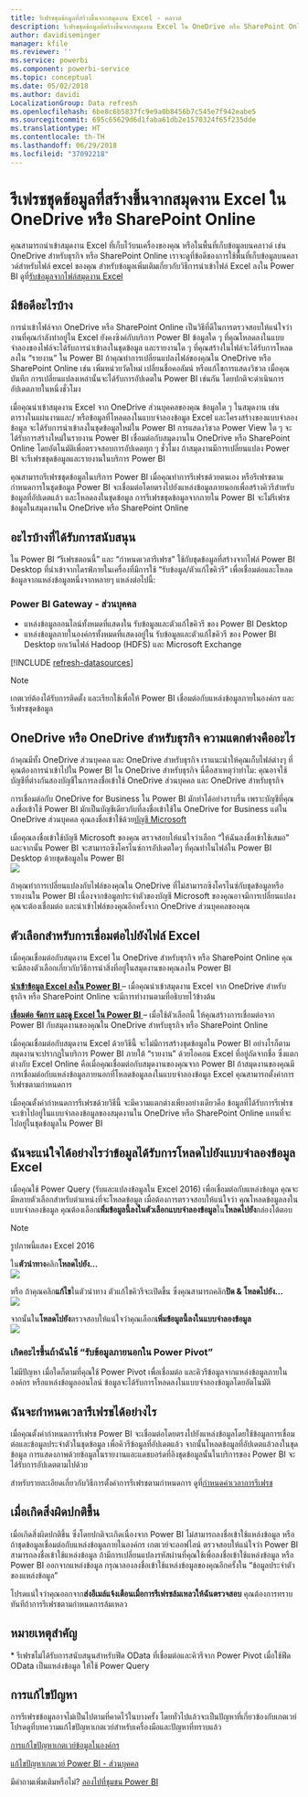 ```yaml
---
title: รีเฟรชชุดข้อมูลที่สร้างขึ้นจากสมุดงาน Excel - คลาวด์
description: รีเฟรชชุดข้อมูลที่สร้างขึ้นจากสมุดงาน Excel ใน OneDrive หรือ SharePoint Online
author: davidiseminger
manager: kfile
ms.reviewer: ''
ms.service: powerbi
ms.component: powerbi-service
ms.topic: conceptual
ms.date: 05/02/2018
ms.author: davidi
LocalizationGroup: Data refresh
ms.openlocfilehash: 6be8c6b5837fc9e9a0b8456b7c545e7f942eabe5
ms.sourcegitcommit: 695c65629d6d1faba61db2e1570324f65f235dde
ms.translationtype: HT
ms.contentlocale: th-TH
ms.lasthandoff: 06/29/2018
ms.locfileid: "37092218"
---
```

# <a name="refresh-a-dataset-created-from-an-excel-workbook-on-onedrive-or-sharepoint-online"></a>รีเฟรชชุดข้อมูลที่สร้างขึ้นจากสมุดงาน Excel ใน OneDrive หรือ SharePoint Online
คุณสามารถนำเข้าสมุดงาน Excel ที่เก็บไว้บนเครื่องของคุณ หรือในพื้นที่เก็บข้อมูลบนคลาวด์ เช่น OneDrive สำหรับธุรกิจ หรือ SharePoint Online เราจะดูที่ข้อดีของการใช้พื้นที่เก็บข้อมูลบนคลาวด์สำหรับไฟล์ excel ของคุณ สำหรับข้อมูลเพิ่มเติมเกี่ยวกับวิธีการนำเข้าไฟล์ Excel ลงใน Power BI ดูที่[รับข้อมูลจากไฟล์สมุดงาน Excel](service-excel-workbook-files.md)

## <a name="what-are-the-advantages"></a>มีข้อดีอะไรบ้าง
การนำเข้าไฟล์จาก OneDrive หรือ SharePoint Online เป็นวิธีที่ดีในการตรวจสอบให้แน่ใจว่างานที่คุณกำลังทำอยู่ใน Excel ยังคงซิงค์กับบริการ Power BI ข้อมูลใด ๆ ที่คุณโหลดลงในแบบจำลองของไฟล์จะได้รับการนำเข้าลงในชุดข้อมูล และรายงานใด ๆ ที่คุณสร้างในไฟล์จะได้รับการโหลดลงใน “รายงาน” ใน Power BI ถ้าคุณทำการเปลี่ยนแปลงไฟล์ของคุณใน OneDrive หรือ SharePoint Online เช่น เพิ่มหน่วยวัดใหม่ เปลี่ยนชื่อคอลัมน์ หรือแก้ไขการแสดงวิชวล เมื่อคุณบันทึก การเปลี่ยนแปลงเหล่านั้นจะได้รับการอัปเดตใน Power BI เช่นกัน โดยปกติจะดำเนินการอัปเดตภายในหนึ่งชั่วโมง

เมื่อคุณนำเข้าสมุดงาน Excel จาก OneDrive ส่วนบุคคลของคุณ ข้อมูลใด ๆ ในสมุดงาน เช่น ตารางในแผ่นงานและ/ หรือข้อมูลที่โหลดลงในแบบจำลองข้อมูล Excel และโครงสร้างของแบบจำลองข้อมูล จะได้รับการนำเข้าลงในชุดข้อมูลใหม่ใน Power BI การแสดงวิชวล Power View ใด ๆ จะได้รับการสร้างใหม่ในรายงาน Power BI เชื่อมต่อกับสมุดงานใน OneDrive หรือ SharePoint Online โดยอัตโนมัติเพื่อตรวจสอบการอัปเดตทุก ๆ ชั่วโมง ถ้าสมุดงานมีการเปลี่ยนแปลง Power BI จะรีเฟรชชุดข้อมูลและรายงานในบริการ Power BI

คุณสามารถรีเฟรชชุดข้อมูลในบริการ Power BI เมื่อคุณทำการรีเฟรชด้วยตนเอง หรือรีเฟรชตามกำหนดการในชุดข้อมูล Power BI จะเชื่อมต่อโดยตรงไปยังแหล่งข้อมูลภายนอกเพื่อสร้างคิวรีสำหรับข้อมูลที่อัปเดตแล้ว และโหลดลงในชุดข้อมูล การรีเฟรชชุดข้อมูลจากภายใน Power BI จะไม่รีเฟรชข้อมูลในสมุดงานใน OneDrive หรือ SharePoint Online 

## <a name="whats-supported"></a>อะไรบ้างที่ได้รับการสนับสนุน
ใน Power BI “รีเฟรชตอนนี้” และ “กำหนดเวลารีเฟรช” ใช้กับชุดข้อมูลที่สร้างจากไฟล์ Power BI Desktop ที่นำเข้าจากไดรฟ์ภายในเครื่องที่มีการใช้ “รับข้อมูล/ตัวแก้ไขคิวรี” เพื่อเชื่อมต่อและโหลดข้อมูลจากแหล่งข้อมูลหนึ่งจากหลายๆ แหล่งต่อไปนี้:  

### <a name="power-bi-gateway---personal"></a>Power BI Gateway - ส่วนบุคคล
* แหล่งข้อมูลออนไลน์ทั้งหมดที่แสดงใน รับข้อมูลและตัวแก้ไขคิวรี ของ Power BI Desktop
* แหล่งข้อมูลภายในองค์กรทั้งหมดที่แสดงอยู่ใน รับข้อมูลและตัวแก้ไขคิวรี ของ Power BI Desktop ยกเว้นไฟล์ Hadoop (HDFS) และ Microsoft Exchange

<!-- Refresh Data sources-->
[!INCLUDE [refresh-datasources](./includes/refresh-datasources.md)]

> [!NOTE]
> เกตเวย์ต้องได้รับการติดตั้ง และเรียกใช้เพื่อให้ Power BI เชื่อมต่อกับแหล่งข้อมูลภายในองค์กร และรีเฟรชชุดข้อมูล
> 
> 

## <a name="onedrive-or-onedrive-for-business-whats-the-difference"></a>OneDrive หรือ OneDrive สำหรับธุรกิจ ความแตกต่างคืออะไร
ถ้าคุณมีทั้ง OneDrive ส่วนบุคคล และ OneDrive สำหรับธุรกิจ เราแนะนำให้คุณเก็บไฟล์ต่างๆ ที่คุณต้องการนำเข้าไปใน Power BI ใน OneDrive สำหรับธุรกิจ นี่คือสาเหตุว่าทำไม: คุณอาจใช้บัญชีที่ต่างกันสองบัญชีในการลงชื่อเข้าใช้ OneDrive ส่วนบุคคล และ OneDrive สำหรับธุรกิจ

การเชื่อมต่อกับ OneDrive for Business ใน Power BI มักทำได้อย่างราบรื่น เพราะบัญชีที่คุณลงชื่อเข้าใช้ Power BI มักเป็นบัญชีเดียวกับที่ลงชื่อเข้าใช้ใน OneDrive for Business แต่ใน OneDrive ส่วนบุคคล คุณลงชื่อเข้าใช้ด้วย[บัญชี Microsoft](https://account.microsoft.com)

เมื่อคุณลงชื่อเข้าใช้บัญชี Microsoft ของคุณ ตรวจสอบให้แน่ใจว่าเลือก “ให้ฉันลงชื่อเข้าใช้เสมอ” และจากนั้น Power BI จะสามารถซิงโครไนซ์การอัปเดตใดๆ ที่คุณทำในไฟล์ใน Power BI Desktop ด้วยชุดข้อมูลใน Power BI  
    ![](media/refresh-excel-file-onedrive/refresh_signin_keepmesignedin.png)

ถ้าคุณทำการเปลี่ยนแปลงกับไฟล์ของคุณใน OneDrive ที่ไม่สามารถซิงโครไนซ์กับชุดข้อมูลหรือรายงานใน Power BI เนื่องจากข้อมูลประจำตัวของบัญชี Microsoft ของคุณอาจมีการเปลี่ยนแปลง คุณจะต้องเชื่อมต่อ และนำเข้าไฟล์ของคุณอีกครั้งจาก OneDrive ส่วนบุคคลของคุณ

## <a name="options-for-connecting-to-excel-file"></a>ตัวเลือกสำหรับการเชื่อมต่อไปยังไฟล์ Excel
เมื่อคุณเชื่อมต่อกับสมุดงาน Excel ใน OneDrive สำหรับธุรกิจ หรือ SharePoint Online คุณจะมีสองตัวเลือกเกี่ยวกับวิธีการนำสิ่งที่อยู่ในสมุดงานของคุณลงใน Power BI

[**นำเข้าข้อมูล Excel ลงใน Power BI** ](service-excel-workbook-files.md#import-or-connect-to-an-excel-workbook-from-power-bi) – เมื่อคุณนำเข้าสมุดงาน Excel จาก OneDrive สำหรับธุรกิจ หรือ SharePoint Online จะมีการทำงานตามที่อธิบายไว้ข้างต้น

[**เชื่อมต่อ จัดการ และดู Excel ใน Power BI** ](service-excel-workbook-files.md#one-excel-workbook--two-ways-to-use-it) – เมื่อใช้ตัวเลือกนี้ ให้คุณสร้างการเชื่อมต่อจาก Power BI กับสมุดงานของคุณใน OneDrive สำหรับธุรกิจ หรือ SharePoint Online

เมื่อคุณเชื่อมต่อกับสมุดงาน Excel ด้วยวิธีนี้ จะไม่มีการสร้างชุดข้อมูลใน Power BI อย่างไรก็ตาม สมุดงานจะปรากฏในบริการ Power BI ภายใต้ “รายงาน” ด้วยไอคอน Excel ที่อยู่ถัดจากชื่อ ซึ่งแตกต่างกับ Excel Online คือเมื่อคุณเชื่อมต่อกับสมุดงานของคุณจาก Power BI ถ้าสมุดงานของคุณมีการเชื่อมต่อกับแหล่งข้อมูลภายนอกที่โหลดข้อมูลลงในแบบจำลองข้อมูล Excel คุณสามารถตั้งค่าการรีเฟรชตามกำหนดการ

เมื่อคุณตั้งค่ากำหนดการรีเฟรชด้วยวิธีนี้ จะมีความแตกต่างเพียงอย่างเดียวคือ ข้อมูลที่ได้รับการรีเฟรชจะเข้าไปอยู่ในแบบจำลองข้อมูลของสมุดงานใน OneDrive หรือ SharePoint Online แทนที่จะไปอยู่ในชุดข้อมูลใน Power BI

## <a name="how-do-i-make-sure-data-is-loaded-to-the-excel-data-model"></a>ฉันจะแน่ใจได้อย่างไรว่าข้อมูลได้รับการโหลดไปยังแบบจำลองข้อมูล Excel
เมื่อคุณใช้ Power Query (รับและแปลงข้อมูลใน Excel 2016) เพื่อเชื่อมต่อกับแหล่งข้อมูล คุณจะมีหลายตัวเลือกสำหรับตำแหน่งที่จะโหลดข้อมูล เมื่อต้องการตรวจสอบให้แน่ใจว่า คุณโหลดข้อมูลลงในแบบจำลองข้อมูล คุณต้องเลือก**เพิ่มข้อมูลนี้ลงในตัวเลือกแบบจำลองข้อมูล**ใน**โหลดไปยัง**กล่องโต้ตอบ

> [!NOTE]
> รูปภาพนี้แสดง Excel 2016
> 
> 

ใน**ตัวนำทาง**คลิก**โหลดไปยัง...**  
    ![](media/refresh-excel-file-onedrive/refresh_loadtodm_1.png)

หรือ ถ้าคุณคลิก**แก้ไข**ในตัวนำทาง ตัวแก้ไขคิวรีจะเปิดขึ้น ซึ่งคุณสามารถคลิก**ปิด & โหลดไปยัง...**  
    ![](media/refresh-excel-file-onedrive/refresh_loadtodm_2.png)

จากนั้นใน**โหลดไปยัง**ตรวจสอบให้แน่ใจว่าคุณเลือก**เพิ่มข้อมูลนี้ลงในแบบจำลองข้อมูล**  
    ![](media/refresh-excel-file-onedrive/refresh_loadtodm_3.png)

### <a name="what-if-i-use-get-external-data-in-power-pivot"></a>เกิดอะไรขึ้นถ้าฉันใช้ “รับข้อมูลภายนอกใน Power Pivot”
ไม่มีปัญหา เมื่อใดก็ตามที่คุณใช้ Power Pivot เพื่อเชื่อมต่อ และคิวรีข้อมูลจากแหล่งข้อมูลภายในองค์กร หรือแหล่งข้อมูลออนไลน์ ข้อมูลจะได้รับการโหลดลงในแบบจำลองข้อมูลโดยอัตโนมัติ

## <a name="how-do-i-schedule-refresh"></a>ฉันจะกำหนดเวลารีเฟรชได้อย่างไร
เมื่อคุณตั้งค่ากำหนดการรีเฟรช Power BI จะเชื่อมต่อโดยตรงไปยังแหล่งข้อมูลโดยใช้ข้อมูลการเชื่อมต่อและข้อมูลประจำตัวในชุดข้อมูล เพื่อคิวรีข้อมูลที่อัปเดตแล้ว จากนั้นโหลดข้อมูลที่อัปเดตแล้วลงในชุดข้อมูล การแสดงภาพด้วยข้อมูลในรายงานและแดชบอร์ดที่อิงชุดข้อมูลนั้นในบริการของ Power BI จะได้รับการอัปเดตตามไปด้วย

สำหรับรายละเอียดเกี่ยวกับวิธีการตั้งค่าการรีเฟรชตามกำหนดการ ดูที่[กำหนดค่าเวลาการรีเฟรช](refresh-scheduled-refresh.md)

## <a name="when-things-go-wrong"></a>เมื่อเกิดสิ่งผิดปกติขึ้น
เมื่อเกิดสิ่งผิดปกติขึ้น ซึ่งโดยปกติจะเกิดเนื่องจาก Power BI ไม่สามารถลงชื่อเข้าใช้แหล่งข้อมูล หรือถ้าชุดข้อมูลเชื่อมต่อกับแหล่งข้อมูลภายในองค์กร เกตเวย์จะออฟไลน์ ตรวจสอบให้แน่ใจว่า Power BI สามารถลงชื่อเข้าใช้แหล่งข้อมูล ถ้ามีการเปลี่ยนแปลงรหัสผ่านที่คุณใช้เพื่อลงชื่อเข้าใช้แหล่งข้อมูล หรือ Power BI ออกจากแหล่งข้อมูล กรุณาลองลงชื่อเข้าใช้แหล่งข้อมูลของคุณอีกครั้งใน “ข้อมูลประจำตัวของแหล่งข้อมูล”

โปรดแน่ใจว่าคุณออกจาก**ส่งอีเมล์แจ้งเตือนเมื่อการรีเฟรชล้มเหลวให้ฉันตรวจสอบ** คุณต้องการทราบทันทีถ้าการรีเฟรชตามกำหนดการล้มเหลว

## <a name="important-notes"></a>หมายเหตุสำคัญ
\* รีเฟรชไม่ได้รับการสนับสนุนสำหรับฟีด OData ที่เชื่อมต่อและคิวรีจาก Power Pivot เมื่อใช้ฟีด OData เป็นแหล่งข้อมูล ให้ใช้ Power Query

## <a name="troubleshooting"></a>การแก้ไขปัญหา
การรีเฟรชข้อมูลอาจไม่เป็นไปตามที่คาดไว้ในบางครั้ง โดยทั่วไปแล้วจะเป็นปัญหาที่เกี่ยวข้องกับเกตเวย์ โปรดดูที่บทความแก้ไขปัญหาเกตเวย์สำหรับเครื่องมือและปัญหาที่ทราบแล้ว

[การแก้ไขปัญหาเกตเวย์ข้อมูลในองค์กร](service-gateway-onprem-tshoot.md)

[แก้ไขปัญหาเกตเวย์ Power BI - ส่วนบุคคล](service-admin-troubleshooting-power-bi-personal-gateway.md)

มีคำถามเพิ่มเติมหรือไม่? [ลองไปที่ชุมชน Power BI](http://community.powerbi.com/)

